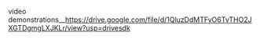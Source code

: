 video
demonstrations__https://drive.google.com/file/d/1QluzDdMTFyO6TvTHO2JXGTDgmgLXJKLr/view?usp=drivesdk
